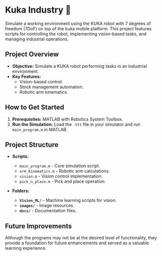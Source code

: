 # Kuka Industry 🚀

Simulate a working environment using the KUKA robot with 7 degrees of freedom (7DoF) on top of the kuka mobile platform. This project features scripts for controlling the robot, implementing vision-based tasks, and managing industrial operations.

## Project Overview
- **Objective:** Simulate a KUKA robot performing tasks in an industrial environment.
- **Key Features:**
  - Vision-based control.
  - Stock management automation.
  - Robotic arm kinematics.

## How to Get Started
1. **Prerequisites:** MATLAB with Robotics System Toolbox.
2. **Run the Simulation:** Load the `.ttt` file in your simulator and run `main_program.m` in MATLAB.

## Project Structure
- **Scripts:**
  - `main_program.m` - Core simulation script.
  - `arm_Kinematics.m` - Robotic arm calculations.
  - `vision.m` - Vision control implementation.
  - `pick_n_place.m` - Pick and place operation.

- **Folders:**
  - **`Vision_ML/`** - Machine learning scripts for vision.
  - **`images/`** - Image resources.
  - **`docs/`** - Documentation files.

## Future Improvements
Although the programs may not be at the desired level of functionality, they provide a foundation for future enhancements and served as a valuable learning experience.
